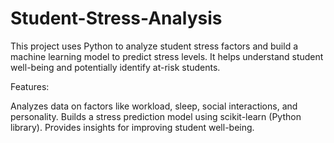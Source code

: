 # Student-Stress-Analysis
This project uses Python to analyze student stress factors and build a machine learning model to predict stress levels. It helps understand student well-being and potentially identify at-risk students.

Features:

Analyzes data on factors like workload, sleep, social interactions, and personality.
Builds a stress prediction model using scikit-learn (Python library).
Provides insights for improving student well-being.

